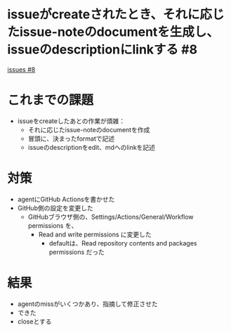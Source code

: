 # issueがcreateされたとき、それに応じたissue-noteのdocumentを生成し、issueのdescriptionにlinkする #8
[issues #8](https://github.com/cat2151/cat-active-window-logger/issues/8)

# これまでの課題
- issueをcreateしたあとの作業が煩雑：
  - それに応じたissue-noteのdocumentを作成
  - 冒頭に、決まったformatで記述
  - issueのdescriptionをedit、mdへのlinkを記述

# 対策
- agentにGitHub Actionsを書かせた
- GitHub側の設定を変更した
  - GitHubブラウザ側の、Settings/Actions/General/Workflow permissions を、
    - Read and write permissions に変更した
      - defaultは、Read repository contents and packages permissions だった

# 結果
- agentのmissがいくつかあり、指摘して修正させた
- できた
- closeとする
